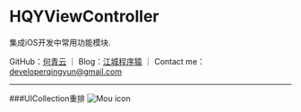 # HQYViewController
集成iOS开发中常用功能模块.

GitHub：[何青云](https://github.com/qingyunhe) ｜ Blog：[江城程序猿](http://www.heqingyun.com) ｜ Contact me：<developerqingyun@gmail.com>

---           
###UICollection重排
![Mou icon](https://github.com/qingyunhe/HQYModules/blob/master/UICollectionView重排%20.gif)
